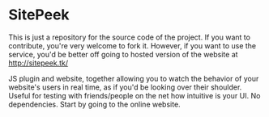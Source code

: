 # SitePeek
This is just a repository for the source code of the project. If you want to contribute, you're very welcome to fork it. However, if you want to use the service, you'd be better off going to hosted version of the website at http://sitepeek.tk/

JS plugin and website, together allowing you to watch the behavior of your website's users in real time, as if you'd be looking over their shoulder. Useful for testing with friends/people on the net how intuitive is your UI. No dependencies. Start by going to the online website.
